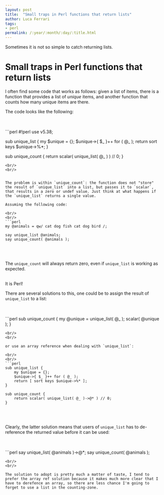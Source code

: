 ```yaml
---
layout: post
title:  "Small traps in Perl functions that return lists"
author: Luca Ferrari
tags:
- perl
permalink: /:year/:month/:day/:title.html
---
```

Sometimes it is not so simple to catch returning lists.

# Small traps in Perl functions that return lists

I often find some code that works as follows: given a list of items, there is a function that provides a list of *unique* items, and another function that counts how many unique items are there.

The code looks like the following:

<br/>
<br/>
```perl
#!perl
use v5.38;

sub unique_list {
    my $unique = {};
    $unique->{ $_ }++ for ( @_ );
    return sort keys $unique->%*;
}

sub unique_count {
    return scalar( unique_list( @_ ) ) // 0;
}

```
<br/>
<br/>


The problem is within `unique_count`: the function does not "store" the result of `unique_list` into a list, but passes it to `scalar`, that results in a zero or undef value. Just think at what happens if the `unique_list` returns a single value.

Assuming the following code:

<br/>
<br/>
```perl
my @animals = qw/ cat dog fish cat dog bird /;

say unique_list @animals;
say unique_count( @animals );

```
<br/>
<br/>

The `unique_count` will always return zero, even if `unique_list` is working as expected.

<br/>
It is Perl!
<br/>

There are several solutions to this, one could be to assign the result of `unique_list` to a list:

<br/>
<br/>
```perl
sub unique_count {
    my @unique = unique_list( @_ );
    scalar( @unique );
}

```
<br/>
<br/>

or use an array reference when dealing with `unique_list`:

<br/>
<br/>
```perl
sub unique_list {
    my $unique = {};
    $unique->{ $_ }++ for ( @_ );
    return [ sort keys $unique->%* ];
}

sub unique_count {
    return scalar( unique_list( @_ )->@* ) // 0;
}

```
<br/>
<br/>

Clearly, the latter solution means that users of `unique_list` has to de-reference the returned value before it can be used:

<br/>
<br/>
```perl
say unique_list( @animals )->@*;
say unique_count( @animals );

```
<br/>
<br/>

The solution to adopt is pretty much a matter of taste, I tend to prefer the array ref solution because it makes much more clear that I have to derefence an array, so there are less chance I'm going to forget to use a list in the counting-zone.

